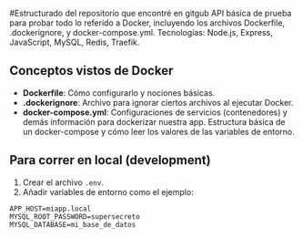 #Estructurado del repositorio que encontré en gitgub
API básica de prueba para probar todo lo referido a Docker, incluyendo los archivos Dockerfile, .dockerignore, y docker-compose.yml. Tecnologías: Node.js, Express, JavaScript, MySQL, Redis, Traefik.

## Conceptos vistos de Docker

- **Dockerfile**: Cómo configurarlo y nociones básicas.
- **.dockerignore**: Archivo para ignorar ciertos archivos al ejecutar Docker.
- **docker-compose.yml**: Configuraciones de servicios (contenedores) y demás información para dockerizar nuestra app. Estructura básica de un docker-compose y cómo leer los valores de las variables de entorno.

## Para correr en local (development)

1. Crear el archivo `.env`.
2. Añadir variables de entorno como el ejemplo:

```env
APP_HOST=miapp.local
MYSQL_ROOT_PASSWORD=supersecreto
MYSQL_DATABASE=mi_base_de_datos
